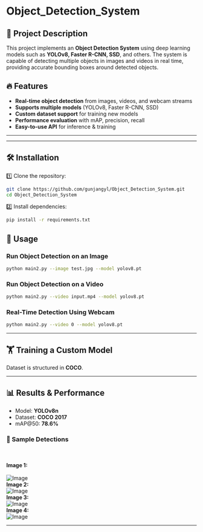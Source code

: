 # Object_Detection_System

## 🚀 Project Description
This project implements an **Object Detection System** using deep learning models such as **YOLOv8, Faster R-CNN, SSD**, and others. The system is capable of detecting multiple objects in images and videos in real time, providing accurate bounding boxes around detected objects.

## 🔥 Features
- **Real-time object detection** from images, videos, and webcam streams
- **Supports multiple models** (YOLOv8, Faster R-CNN, SSD)
- **Custom dataset support** for training new models
- **Performance evaluation** with mAP, precision, recall
- **Easy-to-use API** for inference & training

---

---

## 🛠 Installation
1️⃣ Clone the repository:
```bash
git clone https://github.com/gunjangyl/Object_Detection_System.git  
cd Object_Detection_System  
```

2️⃣ Install dependencies:
```bash
pip install -r requirements.txt  
```



## 🎯 Usage
### **Run Object Detection on an Image**
```bash
python main2.py --image test.jpg --model yolov8.pt
```

### **Run Object Detection on a Video**
```bash
python main2.py --video input.mp4 --model yolov8.pt
```

### **Real-Time Detection Using Webcam**
```bash
python main2.py --video 0 --model yolov8.pt
```

---

## 🏋️ Training a Custom Model

Dataset is structured in **COCO**.

---

## 📊 Results & Performance
- Model: **YOLOv8n**
- Dataset: **COCO 2017**
- mAP@50: **78.6%**


### 📸 Sample Detections
<br><br>
**Image 1:**  
<br>
![Image](https://github.com/user-attachments/assets/c094f968-df5b-497a-9174-0f6bbd06a977)
<br>
**Image 2:** 
<br>
![Image](https://github.com/user-attachments/assets/00e5a44a-3886-4052-a3dc-b4f687f209c7)
<br>
**Image 3:** 
<br>
![Image](https://github.com/user-attachments/assets/10446431-acd6-450d-a3a5-3d980619c5ba)
<br>
**Image 4:** 
<br>
![Image](https://github.com/user-attachments/assets/ac73a6c9-9fe1-4046-b3c7-1e38b1697102)




---







